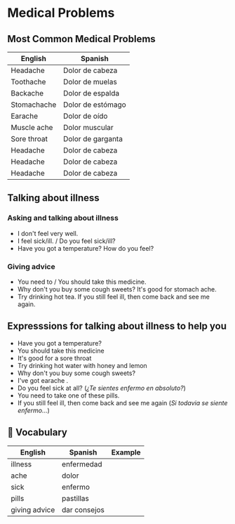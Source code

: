 # Medical Problems

## Most Common Medical Problems

| English      | Spanish | 
| ------ | ----------- |
|  Headache |  Dolor de cabeza | 
|  Toothache |  Dolor de muelas | 
|  Backache |  Dolor de espalda | 
|  Stomachache |  Dolor de estómago |
|  Earache |  Dolor de oído | 
|  Muscle ache  |  Dolor muscular | 
|  Sore throat |  Dolor de garganta | 
|  Headache |  Dolor de cabeza | 
|  Headache |  Dolor de cabeza | 
|  Headache |  Dolor de cabeza | 


## Talking about illness

### Asking and talking about illness 

- I don't feel very well. 
- I feel sick/ill. / Do you feel sick/ill?
- Have you got a temperature? How do you feel? 


### Giving advice

- You need to / You should take this medicine. 
- Why don't you buy some cough sweets? It's good for stomach ache. 
- Try drinking hot tea. If you still feel ill, then come back and see me again.


## Expresssions for talking about illness to help you

- Have you got a temperature? 
- You should take this medicine
- It's good for a sore throat
- Try drinking hot water with honey and lemon
- Why don't you buy some cough sweets?
- I've got earache . 
- Do you feel sick at all? (*¿Te sientes enfermo en absoluto?*)
- You need to take one of these pills.
- If you still feel ill, then come back and see me again (*Si todavia se siente enfermo…*)

## 📙 Vocabulary

| English      | Spanish | Example |
| ------ | ----------- | ----------- |
|  illness |  enfermedad | |
| ache | dolor | |
| sick | enfermo | |
| pills | pastillas | |
| giving advice | dar consejos | |








